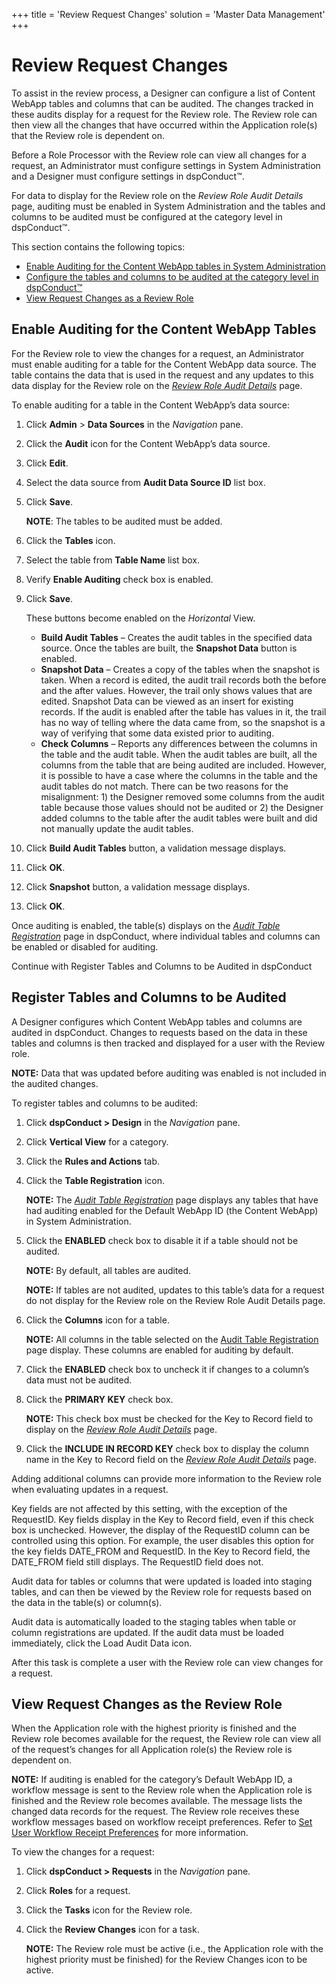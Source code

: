 +++
title = 'Review Request Changes'
solution = 'Master Data Management'
+++

# Review Request Changes

To assist in the review process, a Designer can configure a list of
Content WebApp tables and columns that can be audited. The changes
tracked in these audits display for a request for the Review role. The
Review role can then view all the changes that have occurred within the
Application role(s) that the Review role is dependent on.

Before a Role Processor with the Review role can view all changes for a
request, an Administrator must configure settings in System
Administration and a Designer must configure settings in dspConduct™.

For data to display for the Review role on the
<span style="font-style: italic;">Review Role Audit Details</span> page,
auditing must be enabled in System Administration and the tables and
columns to be audited must be configured at the category level in
dspConduct™.

This section contains the following topics:

  - [Enable Auditing for the Content WebApp tables in System
    Administration](#Enable_Auditing_for_the_Content_WebApp_Tables)
  - [Configure the tables and columns to be audited at the category
    level in dspConduct™](#Register_Tables_and_Columns_to_be_Audited)
  - [View Request Changes as a Review
    Role](#View_Request_Changes_as_the_Review_Role)

## <span id="Enable_Auditing_for_the_Content_WebApp_Tables"></span>Enable Auditing for the Content WebApp Tables

For the Review role to view the changes for a request, an Administrator
must enable auditing for a table for the Content WebApp data source. The
table contains the data that is used in the request and any updates to
this data display for the Review role on the
<span style="font-style: italic;">[Review Role Audit
Details](../Page_Desc/Review_Role_Audit_Details_H.htm)</span> page.

To enable auditing for a table in the Content WebApp’s data source:

1.  Click **Admin** \> **Data Sources** in the *Navigation* pane.

2.  Click the **Audit** icon for the Content WebApp’s data source.

3.  Click **Edit**.

4.  Select the data source from **Audit Data Source ID** list box.

5.  Click <span style="font-weight: bold;">Save</span>.
    
    **NOTE**: The tables to be audited must be added.

6.  Click the **Tables** icon.

7.  Select the table from **Table Name** list box.

8.  Verify **Enable Auditing** check box is enabled.

9.  Click <span style="font-weight: bold;">Save</span>.
    
    These buttons become enabled on the *Horizontal* View.
    
      - **Build Audit Tables** – Creates the audit tables in the
        specified data source. Once the tables are built, the **Snapshot
        Data** button is enabled.
      - **Snapshot Data** – Creates a copy of the tables when the
        snapshot is taken. When a record is edited, the audit trail
        records both the before and the after values. However, the trail
        only shows values that are edited. Snapshot Data can be viewed
        as an insert for existing records. If the audit is enabled after
        the table has values in it, the trail has no way of telling
        where the data came from, so the snapshot is a way of verifying
        that some data existed prior to auditing.
      - **Check Columns** – Reports any differences between the columns
        in the table and the audit table. When the audit tables are
        built, all the columns from the table that are being audited are
        included. However, it is possible to have a case where the
        columns in the table and the audit tables do not match. There
        can be two reasons for the misalignment: 1) the Designer removed
        some columns from the audit table because those values should
        not be audited or 2) the Designer added columns to the table
        after the audit tables were built and did not manually update
        the audit tables.

10. Click **Build Audit Tables** button, a validation message displays.

11. Click **OK**.

12. Click **Snapshot** button, a validation message displays.

13. Click **OK**.

Once auditing is enabled, the table(s) displays on the
<span style="font-style: italic;">[Audit Table
Registration](../Page_Desc/Audit_Table_Registration.htm)</span> page in
dspConduct, where individual tables and columns can be enabled or
disabled for auditing.

Continue with Register Tables and Columns to be Audited in
dspConduct

## <span id="Register_Tables_and_Columns_to_be_Audited"></span>Register Tables and Columns to be Audited

A Designer configures which Content WebApp tables and columns are
audited in dspConduct. Changes to requests based on the data in these
tables and columns is then tracked and displayed for a user with the
Review role.

<span style="font-weight: bold;">NOTE:</span> Data that was updated
before auditing was enabled is not included in the audited changes.

To register tables and columns to be audited:

1.  Click <span style="font-weight: bold;">dspConduct \> Design</span>
    in the <span style="font-style: italic;">Navigation</span> pane.

2.  Click <span style="font-weight: bold;">Vertical View</span> for a
    category.

3.  Click the <span style="font-weight: bold;">Rules and Actions</span>
    tab.

4.  Click the <span style="font-weight: bold;">Table Registration</span>
    icon.
    
    **NOTE:** The <span style="font-style: italic;">[Audit Table
    Registration](../Page_Desc/Audit_Table_Registration.htm)</span> page
    displays any tables that have had auditing enabled for the Default
    WebApp ID (the Content WebApp) in System Administration.

5.  Click the <span style="font-weight: bold;">ENABLED</span> check box
    to disable it if a table should not be audited.
    
    **NOTE:** By default, all tables are audited.
    
    **NOTE:** If tables are not audited, updates to this table’s data
    for a request do not display for the Review role on the Review Role
    Audit Details page.

6.  Click the <span style="font-weight: bold;">Columns</span> icon for a
    table.
    
    **NOTE:** All columns in the table selected on the [Audit Table
    Registration](../Page_Desc/Audit_Table_Registration.htm) page
    display. These columns are enabled for auditing by default.

7.  Click the <span style="font-weight: bold;">ENABLED</span> check box
    to uncheck it if changes to a column’s data must not be audited.  

8.  Click the **PRIMARY KEY** check box.
    
    **NOTE:** This check box must be checked for the Key to Record field
    to display on the *[Review Role Audit
    Details](../Page_Desc/Review_Role_Audit_Details_H.htm)* page.

9.  Click the <span style="font-weight: bold;">INCLUDE IN RECORD
    KEY</span> check box to display the column name in the Key to Record
    field on the <span style="font-style: italic;">[Review Role Audit
    Details](../Page_Desc/Review_Role_Audit_Details_H.htm)</span> page.

Adding additional columns can provide more information to the Review
role when evaluating updates in a request.

Key fields are not affected by this setting, with the exception of the
RequestID. Key fields display in the Key to Record field, even if this
check box is unchecked. However, the display of the RequestID column can
be controlled using this option. For example, the user disables this
option for the key fields DATE\_FROM and RequestID. In the Key to Record
field, the DATE\_FROM field still displays. The RequestID field does
not.

Audit data for tables or columns that were updated is loaded into
staging tables, and can then be viewed by the Review role for requests
based on the data in the table(s) or column(s).

Audit data is automatically loaded to the staging tables when table or
column registrations are updated. If the audit data must be loaded
immediately, click the Load Audit Data icon.

After this task is complete a user with the Review role can view changes
for a
request.

## <span id="View_Request_Changes_as_the_Review_Role"></span>View Request Changes as the Review Role

When the Application role with the highest priority is finished and the
Review role becomes available for the request, the Review role can view
all of the request’s changes for all Application role(s) the Review role
is dependent on.

<span style="font-weight: bold;">NOTE:</span> If auditing is enabled for
the category’s Default WebApp ID, a workflow message is sent to the
Review role when the Application role is finished and the Review role
becomes available. The message lists the changed data records for the
request. The Review role receives these workflow messages based on
workflow receipt preferences. Refer to [Set User Workflow Receipt
Preferences](../Config/Set_User_Workflow_Receipt_Preferences.htm) for
more information.

To view the changes for a request:

1.  Click <span style="font-weight: bold;">dspConduct \> Requests</span>
    in the <span style="font-style: italic;">Navigation</span> pane.

2.  Click <span style="font-weight: bold;">Roles</span> for a request.

3.  Click the <span style="font-weight: bold;">Tasks</span> icon for the
    Review role.

4.  Click the <span style="font-weight: bold;">Review Changes</span>
    icon for a task.
    
    **NOTE:** The Review role must be active (i.e., the Application role
    with the highest priority must be finished) for the Review Changes
    icon to be active.
